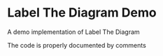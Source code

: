 # Label The Diagram Demo
A demo implementation of Label The Diagram

The code is properly documented by comments
